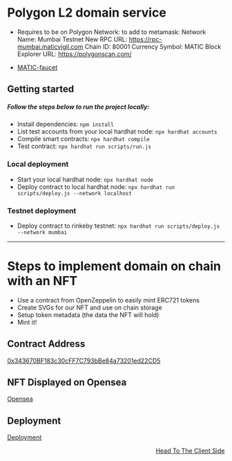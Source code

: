 # Polygon L2 domain service

- Requires to be on Polygon Network: to add to metamask:
  Network Name: Mumbai Testnet
  New RPC URL: https://rpc-mumbai.maticvigil.com
  Chain ID: 80001
  Currency Symbol: MATIC
  Block Explorer URL: https://polygonscan.com/

- [MATIC-faucet](https://faucet.polygon.technology/)

## Getting started

##### Follow the steps below to run the project locally:

- Install dependencies: `npm install`
- List test accounts from your local hardhat node: `npx hardhat accounts`
- Compile smart contracts: `npx hardhat compile`
- Test contract: `npx hardhat run scripts/run.js`

### Local deployment

- Start your local hardhat node: `npx hardhat node`
- Deploy contract to local hardhat node: `npx hardhat run scripts/deploy.js --network localhost`

### Testnet deployment

- Deploy contract to rinkeby testnet: `npx hardhat run scripts/deploy.js --network mumbai`

<hr />

# Steps to implement domain on chain with an NFT

- Use a contract from OpenZeppelin to easily mint ERC721 tokens
- Create SVGs for our NFT and use on chain storage
- Setup token metadata (the data the NFT will hold)
- Mint it!

## Contract Address

[0x343670BF183c30cFF7C793bBe84a73201ed22CD5](https://mumbai.polygonscan.com/address/0x343670BF183c30cFF7C793bBe84a73201ed22CD5)

## NFT Displayed on Opensea

[Opensea](https://testnets.opensea.io/collection/scooter-name-service)

## Deployment

[Deployment](https://polygon-l2-domain-service.vercel.app/)

<p align='right'>
<a href="https://github.com/ScooterMcgavin21/polygonL2-domain-service/tree/main/client"> Head To The Client Side</a>  
</p>
